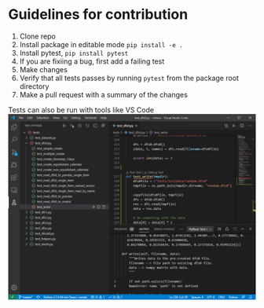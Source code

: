 # Guidelines for contribution

1. Clone repo
2. Install package in editable mode `pip install -e .`
3. Install pytest, `pip install pytest`
4. If you are fixiing a bug, first add a failing test
5. Make changes
6. Verify that all tests passes by running `pytest` from the package root directory
7. Make a pull request with a summary of the changes

Tests can also be run with tools like VS Code
![testing](images/testing.png)
